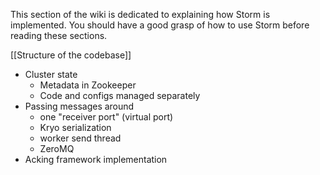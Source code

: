 This section of the wiki is dedicated to explaining how Storm is implemented. You should have a good grasp of how to use Storm before reading these sections. 

[[Structure of the codebase]]
- Cluster state
  - Metadata in Zookeeper
  - Code and configs managed separately
- Passing messages around
  - one "receiver port" (virtual port)
  - Kryo serialization
  - worker send thread
  - ZeroMQ
- Acking framework implementation
